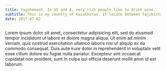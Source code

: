 ```yaml
---
title: Yagshemash. In US and A, very rich people like to drink wine. 
subtitle: This is my country of Kazakhstan. It locate between Tajikistan, and Kyrgyzstan, and assholes Uzbekistan.
date: 2017-07-02
---
```

Lorem ipsum dolor sit amet, consectetur adipisicing elit, sed do eiusmod
tempor incididunt ut labore et dolore magna aliqua. Ut enim ad minim veniam,
quis nostrud exercitation ullamco laboris nisi ut aliquip ex ea commodo
consequat. Duis aute irure dolor in reprehenderit in voluptate velit esse
cillum dolore eu fugiat nulla pariatur. Excepteur sint occaecat cupidatat non
proident, sunt in culpa qui officia deserunt mollit anim id est laborum.